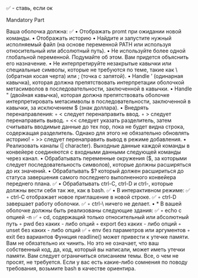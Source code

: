 ✅ - ставь, если ок

Mandatory Part

Ваша оболочка должна:
✅	• Отображать promt при ожидании новой команды.
• Отображать историю
• Найдите и запустите нужный исполняемый файл (на основе переменной PATH или используя относительный или абсолютный путь).
• Не используйте более одной глобальной переменной. Подумайте об этом. Вам придется объяснить его назначение.
• Не интерпретируйте незакрытые кавычки или специальные символы, которые не требуются по теме, такие как \ (обратная косая черта) или ; (точка с запятой).
• Handle ’ (одинарная кавычка), которая должна препятствовать интерпретации оболочкой метасимволов в последовательности, заключенной в кавычки.
• Handle " (двойная кавычка), которая должна препятствовать оболочке интерпретировать метасимволы в последовательности, заключенной в кавычки, за исключением $ (знак доллара).
• Внедрять перенаправления:
	◦ < следует перенаправить ввод.
	◦ > следует перенаправить вывод.
	◦ << следует указать разделитель, затем считывать вводимые данные до тех пор, пока не будет видна строка, содержащая разделитель. Однако для этого не обязательно обновлять историю!
	◦ >> следует перенаправить вывод в режиме добавления.
• Реализовать каналы (| character). Выходные данные каждой команды в конвейере соединяются с входными данными следующей команды через канал.
• Обрабатывать переменные окружения ($, за которыми следует последовательность символов), которые должны расширяться до их значений.
• Обрабатывать $? который должен расшириться до статуса завершения самого последнего выполненного конвейера переднего плана.
✅	• Обрабатывать ctrl-C, ctrl-D и ctrl-\, которые должны вести себя так же, как в bash.
✅	• В интерактивном режиме:
✅		◦ ctrl-C отображает новое приглашение в новой строке.
✅		◦ ctrl-D завершает работу оболочки.
✅		◦ ctrl-\ ничего не делает.
• * В вашей оболочке должны быть реализованы следующие здания:
✅		◦ echo с опцией -n
✅		◦ cd, содержащий только относительный или абсолютный путь
	◦ pwd без каких - либо опций
	◦ export без каких - либо опций
	◦ unset без каких - либо опций
✅		◦ env без параметров или аргументов
	◦ exit без вариантов
Функция readline() может привести к утечке памяти. Вам не обязательно их чинить. Но это не означает, что ваш собственный код, да, код, который вы написали, может иметь утечки памяти.
Вам следует ограничиться описанием темы. Все, о чем не просят, не требуется. Если у вас есть какие-либо сомнения по поводу требования, возьмите bash в качестве ориентира.

